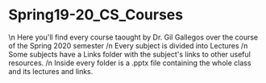 # Spring19-20_CS_Courses

\n Here you'll find every course taought by Dr. Gil Gallegos over the course of the Spring 2020 semester
/n Every subject is divided into Lectures
/n Some subjects have a Links folder with the subject's links to other useful resources. 
/n Inside every folder is a .pptx file containing the whole class and its lectures and links.
